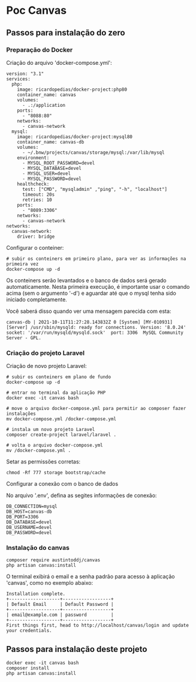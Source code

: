 # Poc Canvas

## Passos para instalação do zero

### Preparação do Docker

Criação do arquivo 'docker-compose.yml':

```
version: "3.1"
services:
  php:
    image: ricardopedias/docker-project:php80
    container_name: canvas
    volumes:
      - .:/application
    ports:
      - "8088:80"
    networks:
      - canvas-network
  mysql:
    image: ricardopedias/docker-project:mysql80
    container_name: canvas-db
    volumes:
      - ~/.bnw/projects/canvas/storage/mysql:/var/lib/mysql
    environment:
      - MYSQL_ROOT_PASSWORD=devel
      - MYSQL_DATABASE=devel
      - MYSQL_USER=devel
      - MYSQL_PASSWORD=devel
    healthcheck:
      test: ["CMD", "mysqladmin" ,"ping", "-h", "localhost"]
      timeout: 20s
      retries: 10
    ports:
      - "8089:3306"
    networks:
      - canvas-network
networks:
  canvas-network:
    driver: bridge
```

Configurar o conteiner:

```
# subir os conteiners em primeiro plano, para ver as informações na primeira vez
docker-compose up -d
```

Os conteiners serão levantados e o banco de dados será gerado automaticamente.
Nesta primeira execução, é importante usar o comando acima (sem o argumento '-d') 
e aguardar até que o mysql tenha sido iniciado completamente.

Você saberá disso quando ver uma mensagem parecida com esta:

```
canvas-db | 2021-10-11T11:27:28.143832Z 0 [System] [MY-010931] [Server] /usr/sbin/mysqld: ready for connections. Version: '8.0.24'  socket: '/var/run/mysqld/mysqld.sock'  port: 3306  MySQL Community Server - GPL.
```

### Criação do projeto Laravel

Criação de novo projeto Laravel:

```
# subir os conteiners em plano de fundo
docker-compose up -d

# entrar no terminal da aplicação PHP
docker exec -it canvas bash

# move o arquivo docker-compose.yml para permitir ao composer fazer instalações
mv docker-compose.yml /docker-compose.yml

# instala um novo projeto Laravel
composer create-project laravel/laravel .

# volta o arquivo docker-compose.yml
mv /docker-compose.yml .
```

Setar as permissões corretas:

```
chmod -Rf 777 storage bootstrap/cache
```

Configurar a conexão com o banco de dados

No arquivo '.env', defina as segites informações de conexão:

```
DB_CONNECTION=mysql
DB_HOST=canvas-db
DB_PORT=3306
DB_DATABASE=devel
DB_USERNAME=devel
DB_PASSWORD=devel
```

### Instalação do canvas

```
composer require austintoddj/canvas
php artisan canvas:install
```

O terminal exibirá o email e a senha padrão para acesso à aplicação 'canvas', como no exemplo abaixo:

```
Installation complete.
+-------------------+------------------+
| Default Email     | Default Password |
+-------------------+------------------+
| email@example.com | password         |
+-------------------+------------------+
First things first, head to http://localhost/canvas/login and update your credentials.
```


## Passos para instalação deste projeto

```
docker exec -it canvas bash
composer install
php artisan canvas:install
```